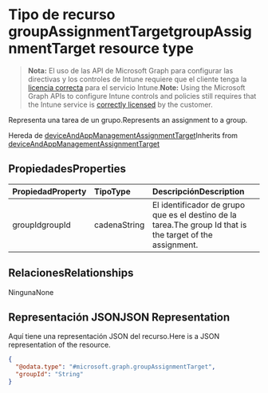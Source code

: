 # <a name="groupassignmenttarget-resource-type"></a><span data-ttu-id="5d87a-101">Tipo de recurso groupAssignmentTarget</span><span class="sxs-lookup"><span data-stu-id="5d87a-101">groupAssignmentTarget resource type</span></span>

> <span data-ttu-id="5d87a-102">**Nota:** El uso de las API de Microsoft Graph para configurar las directivas y los controles de Intune requiere que el cliente tenga la [licencia correcta](https://go.microsoft.com/fwlink/?linkid=839381) para el servicio Intune.</span><span class="sxs-lookup"><span data-stu-id="5d87a-102">**Note:** Using the Microsoft Graph APIs to configure Intune controls and policies still requires that the Intune service is [correctly licensed](https://go.microsoft.com/fwlink/?linkid=839381) by the customer.</span></span>

<span data-ttu-id="5d87a-103">Representa una tarea de un grupo.</span><span class="sxs-lookup"><span data-stu-id="5d87a-103">Represents an assignment to a group.</span></span>

<span data-ttu-id="5d87a-104">Hereda de [deviceAndAppManagementAssignmentTarget](../resources/intune_shared_deviceandappmanagementassignmenttarget.md)</span><span class="sxs-lookup"><span data-stu-id="5d87a-104">Inherits from [deviceAndAppManagementAssignmentTarget](../resources/intune_shared_deviceandappmanagementassignmenttarget.md)</span></span>

## <a name="properties"></a><span data-ttu-id="5d87a-105">Propiedades</span><span class="sxs-lookup"><span data-stu-id="5d87a-105">Properties</span></span>
|<span data-ttu-id="5d87a-106">Propiedad</span><span class="sxs-lookup"><span data-stu-id="5d87a-106">Property</span></span>|<span data-ttu-id="5d87a-107">Tipo</span><span class="sxs-lookup"><span data-stu-id="5d87a-107">Type</span></span>|<span data-ttu-id="5d87a-108">Descripción</span><span class="sxs-lookup"><span data-stu-id="5d87a-108">Description</span></span>|
|:---|:---|:---|
|<span data-ttu-id="5d87a-109">groupId</span><span class="sxs-lookup"><span data-stu-id="5d87a-109">groupId</span></span>|<span data-ttu-id="5d87a-110">cadena</span><span class="sxs-lookup"><span data-stu-id="5d87a-110">String</span></span>|<span data-ttu-id="5d87a-111">El identificador de grupo que es el destino de la tarea.</span><span class="sxs-lookup"><span data-stu-id="5d87a-111">The group Id that is the target of the assignment.</span></span>|

## <a name="relationships"></a><span data-ttu-id="5d87a-112">Relaciones</span><span class="sxs-lookup"><span data-stu-id="5d87a-112">Relationships</span></span>
<span data-ttu-id="5d87a-113">Ninguna</span><span class="sxs-lookup"><span data-stu-id="5d87a-113">None</span></span>
## <a name="json-representation"></a><span data-ttu-id="5d87a-114">Representación JSON</span><span class="sxs-lookup"><span data-stu-id="5d87a-114">JSON Representation</span></span>
<span data-ttu-id="5d87a-115">Aquí tiene una representación JSON del recurso.</span><span class="sxs-lookup"><span data-stu-id="5d87a-115">Here is a JSON representation of the resource.</span></span>
<!--{
  "blockType": "resource",
  "@odata.type": "microsoft.graph.groupAssignmentTarget"
}-->
``` json
{
  "@odata.type": "#microsoft.graph.groupAssignmentTarget",
  "groupId": "String"
}
```








